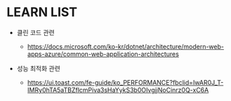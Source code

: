 # LEARN LIST

* 클린 코드 관련
  * https://docs.microsoft.com/ko-kr/dotnet/architecture/modern-web-apps-azure/common-web-application-architectures



* 성능 최적화 관련
  * https://ui.toast.com/fe-guide/ko_PERFORMANCE?fbclid=IwAR0J_T-IMRy0hTA5aTBZflcmPiva3sHaYykS3b0OIvgjjNoCinrz0Q-xC6A